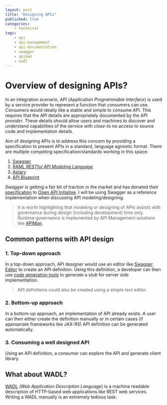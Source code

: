 ```yaml
---
layout: post
title: "Designing APIs"
published: true
categories:
    - technical
tags:
    - api
    - api-management
    - api-documentation
    - swagger
    - apiman
    - wadl
---
```


# Overview of designing APIs?
In an integration scenario, API (_Application Programmable Interface_) is used by a service provider to represent a function that consumers can use.  Consumers would ideally like a stable and simple to consume API.  This requires that the API details are appropriately documented by the API _provider_.  These details should allow users and machines to discover and understand capabilities of the service with _close-to_ no access to source code and implementation details.  

Aim of designing APIs is to address this concern by providing a specification to present APIs in a standard, language agnostic format. There are multiple competing specification/standards working in this space:

1. [Swagger][b78ee9ea]
2. [RAML _RESTful API Modeling Language_][4a89b1e7]
3. [Apiary][66752ae6]
4. [API Blueprint][07f9a72e]

_Swagger_ is getting a fair bit of traction in the market and has  donated their [specification](https://github.com/OAI/OpenAPI-Specification) to [Open API Initiative][0ef3f664].  I will be using Swagger as a reference implementation when discussing API modeling/designing.

> It is worth highlighting that modeling or designing of APIs assists with governance during design (including development) time only.  
Runtime governance is implemented by API Management solutions like [APIMan][955a0479].

## Common patterns with API design

### 1. Top-down approach
In a top-down approach, API designer would use an editor like [Swagger Editor][1400d899] to create an API definition.  Using this definition, a developer can then use [code generation tools][fcacd9c1] to generate a _stub_ for server side implementation.
> API definitions could also be created using a simple text editor.

### 2. Bottom-up approach
In a bottom-up approach, an implementation of API already exists.  A user can then either create the definition manually or in certain cases (if appropriate frameworks like JAX-RS) API definition can be generated automatically.

### 3. Consuming a well designed API
Using an API definition, a consumer can explore the API and generate client library.

## What about WADL?
[WADL][f3f92a32] (_Web Application Description Language_) is a machine readable description of HTTP-based web applications like REST web services.  Writing a WADL manually is an extremely tedious task.

  [b78ee9ea]: http://swagger.io "Swagger"
  [4a89b1e7]: http://raml.org "RESTful API Modeling Language"
  [66752ae6]: https://apiary.io/ "Apiary"
  [07f9a72e]: https://apiblueprint.org/ "API Blueprint"
  [0ef3f664]: https://openapis.org/ "Open API Initiative"
  [955a0479]: http://www.apiman.io/latest/ "API Man"
  [1400d899]: http://editor.swagger.io/ "Swagger Editor"
  [fcacd9c1]: http://swagger.io/getting-started/swagger-codegen "Swagger Code Generation Tools"
  [f3f92a32]: https://en.wikipedia.org/wiki/Web_Application_Description_Language "WADL"
